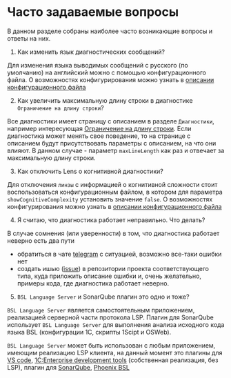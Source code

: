 # Часто задаваемые вопросы

В данном разделе собраны наиболее часто возникающие вопросы и ответы на них.

1. Как изменить язык диагностических сообщений?

Для изменения языка выводимых сообщений с русского (по умолчанию) на английский можно с помощью конфигурационного файла. О возможностях конфигурирования можно узнать в [описании конфигурационного файла](features/ConfigurationFile.md)

2. Как увеличить максимальную длину строки в диагностике `Ограничение на длину строки`?

Все диагностики имеет страницу с описанием в разделе `Диагностики`, например интересующая [Ограничение на длину строки](diagnostics/LineLength.md). Если диагностика может менять свое поведение, то на странице с описанием будут присутствовать параметры с описанием, на что они влияют. В данном случае - параметр `maxLineLength` как раз и отвечает за максимальную длину строки.

3. Как отключить Lens о когнитивной диагностики?

Для отключения `линзы` с информацией о когнитивной сложности стоит воспользоваться конфигурационным файлом, в котором для параметра `showCognitiveComplexity` установить значение `false`. О возможностях конфигурирования можно узнать в [описании конфигурационного файла](features/ConfigurationFile.md)

4. Я считаю, что диагностика работает неправильно. Что делать?

В случае сомнения (или уверенности) в том, что диагностика работает неверно есть два пути

- обратиться в чате [telegram](https://t.me/bsl_language_server) с ситуацией, возможно все-таки ошибки нет
- создать ишью ([issue](https://github.com/1c-syntax/bsl-language-server/issues)) в репозитории проекта соответствующего типа, куда приложить описание ошибки и, очень желательно, примеры кода, где диагностика работает неверно.

5. `BSL Language Server` и SonarQube плагин это одно и тоже?

`BSL Language Server` является самостоятельным приложением, реализацией серверной части протокола LSP. Плагин для SonarQube использует `BSL Language Server` для выполнения анализа исходного кода языка BSL (конфигурации 1С, скрипты 1Scipt и OSWeb).

`BSL Language Server` может быть использован с любым приложением, имеющим реализацию LSP клиента, на данный момент это плагины для [VS code](https://github.com/1c-syntax/vsc-language-1c-bsl/), [1C:Enterprise development tools](https://github.com/DoublesunRUS/ru.capralow.dt.bslls.validator) (собственная реализация, без LSP), плагин для [SonarQube](https://github.com/1c-syntax/sonar-bsl-plugin-community), [Phoenix BSL](https://github.com/otymko/phoenixbsl)
